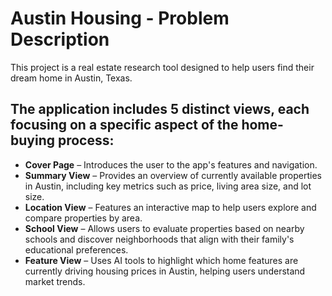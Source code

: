 # Austin Housing - Problem Description

This project is a real estate research tool designed to help users find their dream home in Austin, Texas.

## The application includes 5 distinct views, each focusing on a specific aspect of the home-buying process:
- **Cover Page** – Introduces the user to the app's features and navigation.
- **Summary View** – Provides an overview of currently available properties in Austin, including key metrics such as price, living area size, and lot size.
- **Location View** – Features an interactive map to help users explore and compare properties by area.
- **School View** – Allows users to evaluate properties based on nearby schools and discover neighborhoods that align with their family's educational preferences.
- **Feature View** – Uses AI tools to highlight which home features are currently driving housing prices in Austin, helping users understand market trends.
